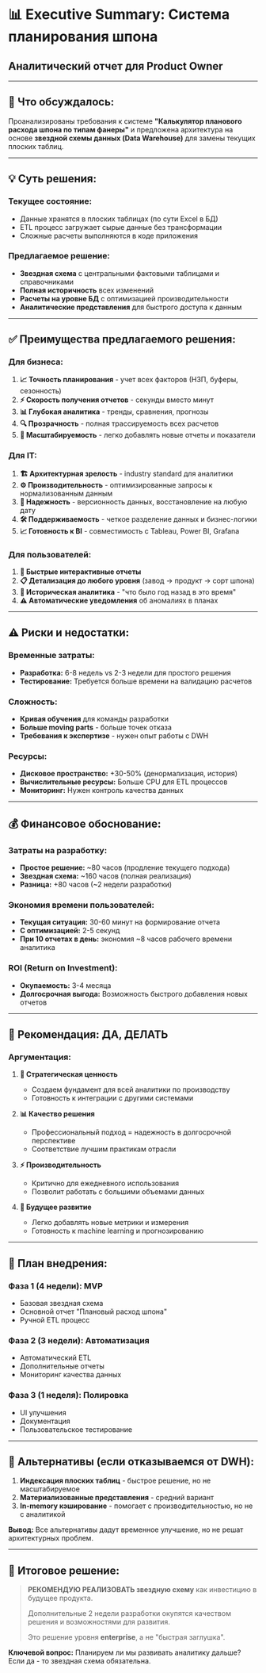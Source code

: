 # 📊 Executive Summary: Система планирования шпона
## Аналитический отчет для Product Owner

---

## 🎯 **Что обсуждалось:**

Проанализированы требования к системе **"Калькулятор планового расхода шпона по типам фанеры"** и предложена архитектура на основе **звездной схемы данных (Data Warehouse)** для замены текущих плоских таблиц.

---

## 💡 **Суть решения:**

### **Текущее состояние:**
- Данные хранятся в плоских таблицах (по сути Excel в БД)
- ETL процесс загружает сырые данные без трансформации
- Сложные расчеты выполняются в коде приложения

### **Предлагаемое решение:**
- **Звездная схема** с центральными фактовыми таблицами и справочниками
- **Полная историчность** всех изменений
- **Расчеты на уровне БД** с оптимизацией производительности
- **Аналитические представления** для быстрого доступа к данным

---

## ✅ **Преимущества предлагаемого решения:**

### **Для бизнеса:**
1. **📈 Точность планирования** - учет всех факторов (НЗП, буферы, сезонность)
2. **⚡ Скорость получения отчетов** - секунды вместо минут
3. **📊 Глубокая аналитика** - тренды, сравнения, прогнозы
4. **🔍 Прозрачность** - полная трассируемость всех расчетов
5. **🎯 Масштабируемость** - легко добавлять новые отчеты и показатели

### **Для IT:**
1. **🏗️ Архитектурная зрелость** - industry standard для аналитики
2. **⚙️ Производительность** - оптимизированные запросы к нормализованным данным
3. **🔄 Надежность** - версионность данных, восстановление на любую дату
4. **🛠️ Поддерживаемость** - четкое разделение данных и бизнес-логики
5. **📈 Готовность к BI** - совместимость с Tableau, Power BI, Grafana

### **Для пользователей:**
1. **🚀 Быстрые интерактивные отчеты**
2. **📋 Детализация до любого уровня** (завод → продукт → сорт шпона)
3. **📅 Историческая аналитика** - "что было год назад в это время"
4. **⚠️ Автоматические уведомления** об аномалиях в планах

---

## ⚠️ **Риски и недостатки:**

### **Временные затраты:**
- **Разработка:** 6-8 недель vs 2-3 недели для простого решения
- **Тестирование:** Требуется больше времени на валидацию расчетов

### **Сложность:**
- **Кривая обучения** для команды разработки
- **Больше moving parts** - больше точек отказа
- **Требования к экспертизе** - нужен опыт работы с DWH

### **Ресурсы:**
- **Дисковое пространство:** +30-50% (денормализация, история)
- **Вычислительные ресурсы:** Больше CPU для ETL процессов
- **Мониторинг:** Нужен контроль качества данных

---

## 💰 **Финансовое обоснование:**

### **Затраты на разработку:**
- **Простое решение:** ~80 часов (продление текущего подхода)
- **Звездная схема:** ~160 часов (полная реализация)
- **Разница:** +80 часов (~2 недели разработки)

### **Экономия времени пользователей:**
- **Текущая ситуация:** 30-60 минут на формирование отчета
- **С оптимизацией:** 2-5 секунд
- **При 10 отчетах в день:** экономия ~8 часов рабочего времени аналитика

### **ROI (Return on Investment):**
- **Окупаемость:** 3-4 месяца
- **Долгосрочная выгода:** Возможность быстрого добавления новых отчетов

---

## 🚦 **Рекомендация: ДА, ДЕЛАТЬ**

### **Аргументация:**

1. **🎯 Стратегическая ценность**
	- Создаем фундамент для всей аналитики по производству
	- Готовность к интеграции с другими системами

2. **📊 Качество решения**
	- Професcиональный подход = надежность в долгосрочной перспективе
	- Соответствие лучшим практикам отрасли

3. **⚡ Производительность**
	- Критично для ежедневного использования
	- Позволит работать с большими объемами данных

4. **🔮 Будущее развитие**
	- Легко добавлять новые метрики и измерения
	- Готовность к machine learning и прогнозированию

---

## 📅 **План внедрения:**

### **Фаза 1 (4 недели):** MVP
- Базовая звездная схема
- Основной отчет "Плановый расход шпона"
- Ручной ETL процесс

### **Фаза 2 (3 недели):** Автоматизация
- Автоматический ETL
- Дополнительные отчеты
- Мониторинг качества данных

### **Фаза 3 (1 неделя):** Полировка
- UI улучшения
- Документация
- Пользовательское тестирование

---

## 🎪 **Альтернативы (если отказываемся от DWH):**

1. **Индексация плоских таблиц** - быстрое решение, но не масштабируемое
2. **Материализованные представления** - средний вариант
3. **In-memory кэширование** - помогает с производительностью, но не с аналитикой

**Вывод:** Все альтернативы дадут временное улучшение, но не решат архитектурных проблем.

---

## 🚀 **Итоговое решение:**

> **РЕКОМЕНДУЮ РЕАЛИЗОВАТЬ звездную схему** как инвестицию в будущее продукта.
>
> Дополнительные 2 недели разработки окупятся качеством решения и возможностями для развития.
>
> Это решение уровня **enterprise**, а не "быстрая заглушка".

**Ключевой вопрос:** Планируем ли мы развивать аналитику дальше? Если да - то звездная схема обязательна.
